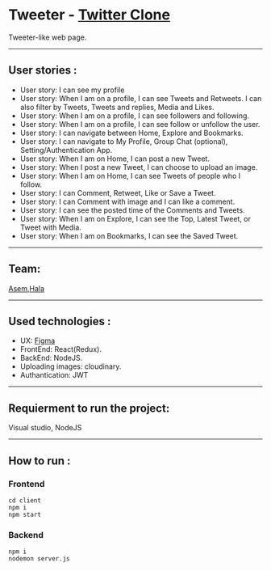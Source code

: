 # Tweeter - [Twitter Clone](https://docs.google.com/document/d/1Lq3bxTL4m_LjMl_6Kltiodl7Mq3CH06guvZASqqs_ho/edit)
Tweeter-like web page.

---------------------------------------------------------------------------------------

## User stories :
- User story: I can see my profile 
- User story: When I am on a profile, I can see Tweets and Retweets. I can also filter by Tweets, Tweets and replies, Media and Likes.
- User story: When I am on a profile, I can see followers and following.
- User story: When I am on a profile, I can see follow or unfollow the user.
- User story: I can navigate between Home, Explore and Bookmarks.
- User story: I can navigate to My Profile, Group Chat (optional), Setting/Authentication App.
- User story: When I am on Home, I can post a new Tweet.
- User story: When I post a new Tweet, I can choose to upload an image.
- User story: When I am on Home, I can see Tweets of people who I follow.
- User story: I can Comment, Retweet, Like or Save a Tweet.
- User story: I can Comment with image and I can like a comment.
- User story: I can see the posted time of the Comments and Tweets.
- User story: When I am on Explore, I can see the Top, Latest Tweet, or Tweet with Media.
- User story: When I am on Bookmarks, I can see the Saved Tweet.
---------------------------------------------------------------------------------------

## Team: 
[Asem](https://github.com/asemnouri),[Hala](https://github.com/Halasalhab)

---------------------------------------------------------------------------------------

## Used technologies :
* UX: [Figma](https://www.figma.com/file/xxf4TG14lpF3vFUbBtEZUR/Tweeter?node-id=1%3A12)
* FrontEnd: React(Redux).
* BackEnd: NodeJS.
* Uploading images: cloudinary.
* Authantication: JWT

---------------------------------------------------------------------------------------

## Requierment to run the project:
Visual studio, NodeJS 

---------------------------------------------------------------------------------------

## How to run :
### Frontend 
```
cd client 
npm i 
npm start
```
### Backend 
```
npm i 
nodemon server.js 
```
